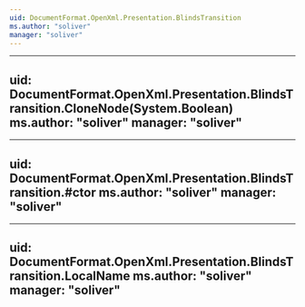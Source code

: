 ```yaml
---
uid: DocumentFormat.OpenXml.Presentation.BlindsTransition
ms.author: "soliver"
manager: "soliver"
---
```


---
uid: DocumentFormat.OpenXml.Presentation.BlindsTransition.CloneNode(System.Boolean)
ms.author: "soliver"
manager: "soliver"
---

---
uid: DocumentFormat.OpenXml.Presentation.BlindsTransition.#ctor
ms.author: "soliver"
manager: "soliver"
---

---
uid: DocumentFormat.OpenXml.Presentation.BlindsTransition.LocalName
ms.author: "soliver"
manager: "soliver"
---
